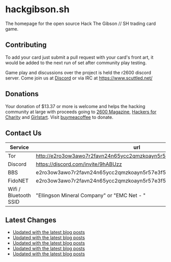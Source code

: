 # hackgibson.sh
The homepage for the open source Hack The Gibson // SH trading card game.


## Contributing

To add your card just submit a pull request with your card's front art, it would be added to the next run of set after community play testing.

Game play and discussions over the project is held the r2600 discord server. Come join us at [Discord](https://discord.com/invite/9hABUzz) or via IRC at https://www.scuttled.net/


## Donations

Your donation of $13.37 or more is welcome and helps the hacking community at large with proceeds going to [2600 Magazine](https://2600.com/), [Hackers for Charity](https://hackersforcharity.org) and [Girlstart](https://girlstart.org).  Visit [buymeacoffee](https://www.buymeacoffee.com/hackgibson.sh) to donate.


## Contact Us

Service | url
-|-
Tor | http://e2ro3ow3awo7r2favn24n65ycc2qmzkoayn5r57e3f56nvjwdcgg32ad.onion
Discord | https://discord.com/invite/9hABUzz
BBS | e2ro3ow3awo7r2favn24n65ycc2qmzkoayn5r57e3f56nvjwdcgg32ad.onion:23
FidoNET | e2ro3ow3awo7r2favn24n65ycc2qmzkoayn5r57e3f56nvjwdcgg32ad.onion:24554
Wifi / Bluetooth SSID | "Ellingson Mineral Company" or "EMC Net - <fidonet address>"

## Latest Changes
<!-- BLOG-POST-LIST:START -->
- [Updated with the latest blog posts](https://github.com/DFW2600/hackgibson.sh/commit/114aeccffeda225824507402ce2eddfb4af96924)
- [Updated with the latest blog posts](https://github.com/DFW2600/hackgibson.sh/commit/447e4ced9e58d6b307db33f2874331c7c50a9043)
- [Updated with the latest blog posts](https://github.com/DFW2600/hackgibson.sh/commit/4c97b4546407a0ba86ed7e283aca30cf66840202)
- [Updated with the latest blog posts](https://github.com/DFW2600/hackgibson.sh/commit/031d8f96e208c37ca2bdf9349b1315c352256e0e)
- [Updated with the latest blog posts](https://github.com/DFW2600/hackgibson.sh/commit/c17d4778c4e9af0c5f8ca517c29989ae657aaeb7)
<!-- BLOG-POST-LIST:END -->
